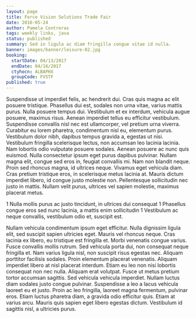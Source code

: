 ```yaml
---
layout: page
title: Force Vision Solutions Trade Fair
date: 2016-05-24
author: Pamela Contreras
tags: weekly links, java
status: published
summary: Sed in ligula ac diam fringilla congue vitae id nulla.
banner: images/banner/leisure-02.jpg
booking:
  startDate: 04/13/2017
  endDate: 04/16/2017
  ctyhocn: ALBAPHX
  groupCode: FVSTF
published: true
---
```

Suspendisse ut imperdiet felis, ac hendrerit dui. Cras quis magna ac elit posuere tristique. Phasellus dui est, sodales non urna vitae, varius mattis purus. Nulla posuere tempus dui. Vestibulum et ex interdum, vehicula augue posuere, maximus risus. Aenean imperdiet tellus eu efficitur vestibulum. Suspendisse convallis nisl nec est ullamcorper, vel pretium urna viverra. Curabitur eu lorem pharetra, condimentum nisl eu, elementum purus. Vestibulum dolor nibh, dapibus tempus gravida a, egestas ut nisi. Vestibulum fringilla scelerisque lectus, non accumsan leo lacinia lacinia. Nam lobortis odio vulputate posuere sodales.
Aenean posuere ac nunc quis euismod. Nulla consectetur ipsum eget purus dapibus pulvinar. Nullam magna elit, congue sed eros in, feugiat convallis mi. Nam non blandit neque. Proin sed rhoncus magna, id ultrices neque. Vivamus eget vehicula diam. Cras pretium tristique eros, in scelerisque metus lacinia at. Mauris dictum imperdiet libero, id congue justo molestie non. Pellentesque sollicitudin nec justo in mattis. Nullam velit purus, ultrices vel sapien molestie, maximus placerat metus.

1 Nulla mollis purus ac justo tincidunt, in ultrices dui consequat
1 Phasellus congue eros sed nunc lacinia, a mattis enim sollicitudin
1 Vestibulum ac neque convallis, vestibulum odio et, suscipit est.

Nullam vehicula condimentum ipsum eget efficitur. Nulla dignissim ligula elit, sed suscipit sapien ultricies eget. Mauris vel rhoncus neque. Cras lacinia ex libero, eu tristique est fringilla et. Morbi venenatis congue varius. Fusce convallis mollis rutrum. Sed vehicula porta dui, non consequat neque fringilla et. Nam varius ligula nisl, non suscipit risus egestas nec. Aliquam porttitor facilisis sodales. Proin elementum placerat venenatis. Aliquam imperdiet libero at nisl placerat interdum. Etiam eu leo non nisi lobortis consequat non nec nulla. Aliquam erat volutpat. Fusce ut metus pretium tortor accumsan sagittis. Sed vehicula vehicula imperdiet.
Nullam luctus diam sodales justo congue pulvinar. Suspendisse a leo a lacus vehicula laoreet eu et justo. Proin ac leo fringilla, laoreet magna fermentum, pulvinar eros. Etiam luctus pharetra diam, a gravida odio efficitur quis. Etiam at varius arcu. Mauris quis sapien eget libero egestas dictum. Vestibulum id sagittis nisl, a ultricies purus.
